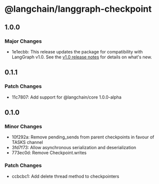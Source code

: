 # @langchain/langgraph-checkpoint

## 1.0.0

### Major Changes

- 1e1ecbb: This release updates the package for compatibility with LangGraph v1.0. See the [v1.0 release notes](https://docs.langchain.com/oss/javascript/releases/langgraph-v1) for details on what's new.

## 0.1.1

### Patch Changes

- 11c7807: Add support for @langchain/core 1.0.0-alpha

## 0.1.0

### Minor Changes

- 10f292a: Remove pending_sends from parent checkpoints in favour of TASKS channel
- 3fd7f73: Allow asynchronous serialization and deserialization
- 773ec0d: Remove Checkpoint.writes

### Patch Changes

- ccbcbc1: Add delete thread method to checkpointers
